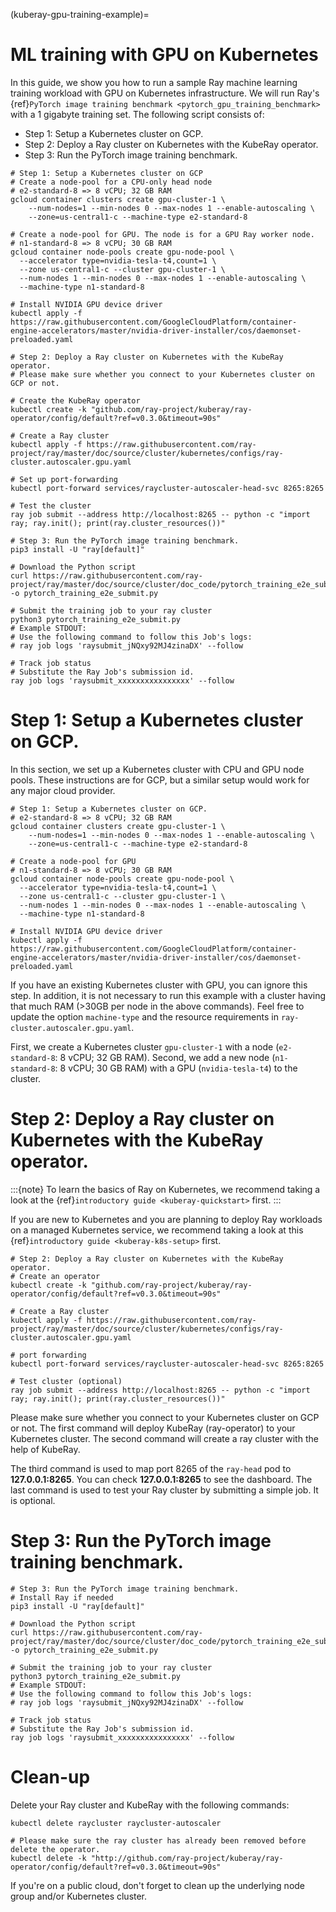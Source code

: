 (kuberay-gpu-training-example)=

# ML training with GPU on Kubernetes
In this guide, we show you how to run a sample Ray machine learning training workload with GPU on Kubernetes infrastructure. We will run Ray's {ref}`PyTorch image training benchmark <pytorch_gpu_training_benchmark>` with a 1 gigabyte training set. The following script consists of:
- Step 1: Setup a Kubernetes cluster on GCP.
- Step 2: Deploy a Ray cluster on Kubernetes with the KubeRay operator.
- Step 3: Run the PyTorch image training benchmark. 

```shell
# Step 1: Setup a Kubernetes cluster on GCP
# Create a node-pool for a CPU-only head node
# e2-standard-8 => 8 vCPU; 32 GB RAM
gcloud container clusters create gpu-cluster-1 \
    --num-nodes=1 --min-nodes 0 --max-nodes 1 --enable-autoscaling \
    --zone=us-central1-c --machine-type e2-standard-8

# Create a node-pool for GPU. The node is for a GPU Ray worker node.
# n1-standard-8 => 8 vCPU; 30 GB RAM
gcloud container node-pools create gpu-node-pool \
  --accelerator type=nvidia-tesla-t4,count=1 \
  --zone us-central1-c --cluster gpu-cluster-1 \
  --num-nodes 1 --min-nodes 0 --max-nodes 1 --enable-autoscaling \
  --machine-type n1-standard-8

# Install NVIDIA GPU device driver
kubectl apply -f https://raw.githubusercontent.com/GoogleCloudPlatform/container-engine-accelerators/master/nvidia-driver-installer/cos/daemonset-preloaded.yaml

# Step 2: Deploy a Ray cluster on Kubernetes with the KubeRay operator.
# Please make sure whether you connect to your Kubernetes cluster on GCP or not.

# Create the KubeRay operator
kubectl create -k "github.com/ray-project/kuberay/ray-operator/config/default?ref=v0.3.0&timeout=90s"

# Create a Ray cluster
kubectl apply -f https://raw.githubusercontent.com/ray-project/ray/master/doc/source/cluster/kubernetes/configs/ray-cluster.autoscaler.gpu.yaml

# Set up port-forwarding
kubectl port-forward services/raycluster-autoscaler-head-svc 8265:8265

# Test the cluster
ray job submit --address http://localhost:8265 -- python -c "import ray; ray.init(); print(ray.cluster_resources())"

# Step 3: Run the PyTorch image training benchmark.
pip3 install -U "ray[default]"

# Download the Python script
curl https://raw.githubusercontent.com/ray-project/ray/master/doc/source/cluster/doc_code/pytorch_training_e2e_submit.py -o pytorch_training_e2e_submit.py

# Submit the training job to your ray cluster
python3 pytorch_training_e2e_submit.py
# Example STDOUT:
# Use the following command to follow this Job's logs:
# ray job logs 'raysubmit_jNQxy92MJ4zinaDX' --follow

# Track job status
# Substitute the Ray Job's submission id.
ray job logs 'raysubmit_xxxxxxxxxxxxxxxx' --follow
```

# Step 1: Setup a Kubernetes cluster on GCP.
In this section, we set up a Kubernetes cluster with CPU and GPU node pools. These instructions are for GCP, but a similar setup would work for any major cloud provider.

```shell
# Step 1: Setup a Kubernetes cluster on GCP.
# e2-standard-8 => 8 vCPU; 32 GB RAM
gcloud container clusters create gpu-cluster-1 \
    --num-nodes=1 --min-nodes 0 --max-nodes 1 --enable-autoscaling \
    --zone=us-central1-c --machine-type e2-standard-8

# Create a node-pool for GPU
# n1-standard-8 => 8 vCPU; 30 GB RAM
gcloud container node-pools create gpu-node-pool \
  --accelerator type=nvidia-tesla-t4,count=1 \
  --zone us-central1-c --cluster gpu-cluster-1 \
  --num-nodes 1 --min-nodes 0 --max-nodes 1 --enable-autoscaling \
  --machine-type n1-standard-8

# Install NVIDIA GPU device driver
kubectl apply -f https://raw.githubusercontent.com/GoogleCloudPlatform/container-engine-accelerators/master/nvidia-driver-installer/cos/daemonset-preloaded.yaml
```

If you have an existing Kubernetes cluster with GPU, you can ignore this step. In addition, it is not necessary
to run this example with a cluster having that much RAM (>30GB per node in the above commands). Feel free to update
the option `machine-type` and the resource requirements in `ray-cluster.autoscaler.gpu.yaml`.

First, we create a Kubernetes cluster `gpu-cluster-1` with a node (`e2-standard-8`: 8 vCPU; 32 GB RAM). Second,
we add a new node (`n1-standard-8`: 8 vCPU; 30 GB RAM) with a GPU (`nvidia-tesla-t4`) to the cluster.

# Step 2: Deploy a Ray cluster on Kubernetes with the KubeRay operator.

:::{note}
To learn the basics of Ray on Kubernetes, we recommend taking a look
at the {ref}`introductory guide <kuberay-quickstart>` first.
:::

If you are new to Kubernetes and you are planning to deploy Ray workloads on a managed
Kubernetes service, we recommend taking a look at this {ref}`introductory guide <kuberay-k8s-setup>`
first.

```shell
# Step 2: Deploy a Ray cluster on Kubernetes with the KubeRay operator.
# Create an operator
kubectl create -k "github.com/ray-project/kuberay/ray-operator/config/default?ref=v0.3.0&timeout=90s"

# Create a Ray cluster
kubectl apply -f https://raw.githubusercontent.com/ray-project/ray/master/doc/source/cluster/kubernetes/configs/ray-cluster.autoscaler.gpu.yaml

# port forwarding
kubectl port-forward services/raycluster-autoscaler-head-svc 8265:8265

# Test cluster (optional)
ray job submit --address http://localhost:8265 -- python -c "import ray; ray.init(); print(ray.cluster_resources())"
```

Please make sure whether you connect to your Kubernetes cluster on GCP or not. The first command will deploy
KubeRay (ray-operator) to your Kubernetes cluster. The second command will create a ray cluster with the help
of KubeRay.

The third command is used to map port 8265 of the `ray-head` pod to **127.0.0.1:8265**. You can check
**127.0.0.1:8265** to see the dashboard. The last command is used to test your Ray cluster by submitting a simple job.
It is optional.

# Step 3: Run the PyTorch image training benchmark.
```shell
# Step 3: Run the PyTorch image training benchmark.
# Install Ray if needed
pip3 install -U "ray[default]"

# Download the Python script
curl https://raw.githubusercontent.com/ray-project/ray/master/doc/source/cluster/doc_code/pytorch_training_e2e_submit.py -o pytorch_training_e2e_submit.py

# Submit the training job to your ray cluster
python3 pytorch_training_e2e_submit.py
# Example STDOUT:
# Use the following command to follow this Job's logs:
# ray job logs 'raysubmit_jNQxy92MJ4zinaDX' --follow

# Track job status
# Substitute the Ray Job's submission id.
ray job logs 'raysubmit_xxxxxxxxxxxxxxxx' --follow
```

# Clean-up
Delete your Ray cluster and KubeRay with the following commands:
```shell
kubectl delete raycluster raycluster-autoscaler

# Please make sure the ray cluster has already been removed before delete the operator.
kubectl delete -k "http://github.com/ray-project/kuberay/ray-operator/config/default?ref=v0.3.0&timeout=90s"
```
If you're on a public cloud, don't forget to clean up the underlying
node group and/or Kubernetes cluster.